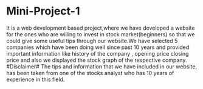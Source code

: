 # Mini-Project-1
It is a web development based project,where we have developed a website for the ones who are willing to invest in stock market(beginners) so that we could give some useful tips through our website.We have selected 5 companies which have been doing well since past 10 years and provided important information like history of the company , opening price closing price and also we displayed the stock graph of the respective company.
#Disclaimer#
The tips and information that we have included in our website, has been taken from one of the stocks analyst who has 10 years of experience in this field.
